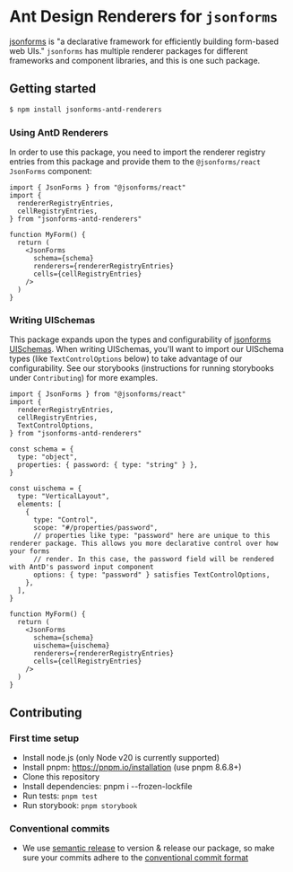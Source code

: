 # Ant Design Renderers for `jsonforms`

[jsonforms](jsonforms.io) is "a declarative framework for efficiently building form-based web UIs." `jsonforms` has multiple renderer packages for different frameworks and component libraries, and this is one such package.

## Getting started

```bash
$ npm install jsonforms-antd-renderers
```

### Using AntD Renderers

In order to use this package, you need to import the renderer registry entries from this package and provide them to the `@jsonforms/react` `JsonForms` component:

```tsx
import { JsonForms } from "@jsonforms/react"
import {
  rendererRegistryEntries,
  cellRegistryEntries,
} from "jsonforms-antd-renderers"

function MyForm() {
  return (
    <JsonForms
      schema={schema}
      renderers={rendererRegistryEntries}
      cells={cellRegistryEntries}
    />
  )
}
```

### Writing UISchemas

This package expands upon the types and configurability of [jsonforms UISchemas](https://jsonforms.io/docs/uischema). When writing UISchemas, you'll want to
import our UISchema types (like `TextControlOptions` below) to take advantage of our configurability. See our storybooks (instructions for running storybooks under `Contributing`) for more examples.

```tsx
import { JsonForms } from "@jsonforms/react"
import {
  rendererRegistryEntries,
  cellRegistryEntries,
  TextControlOptions,
} from "jsonforms-antd-renderers"

const schema = {
  type: "object",
  properties: { password: { type: "string" } },
}

const uischema = {
  type: "VerticalLayout",
  elements: [
    {
      type: "Control",
      scope: "#/properties/password",
      // properties like type: "password" here are unique to this renderer package. This allows you more declarative control over how your forms
      // render. In this case, the password field will be rendered with AntD's password input component
      options: { type: "password" } satisfies TextControlOptions,
    },
  ],
}

function MyForm() {
  return (
    <JsonForms
      schema={schema}
      uischema={uischema}
      renderers={rendererRegistryEntries}
      cells={cellRegistryEntries}
    />
  )
}
```

## Contributing

### First time setup

- Install node.js (only Node v20 is currently supported)
- Install pnpm: https://pnpm.io/installation (use pnpm 8.6.8+)
- Clone this repository
- Install dependencies: pnpm i --frozen-lockfile
- Run tests: `pnpm test`
- Run storybook: `pnpm storybook`

### Conventional commits

- We use [semantic release](https://github.com/semantic-release/semantic-release) to version & release our package, so make sure your commits adhere to the [conventional commit format](https://semantic-release.gitbook.io/semantic-release#commit-message-format)
